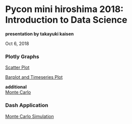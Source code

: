 # Pycon mini hiroshima 2018: Introduction to Data Science

**presentation by takayuki kaisen**  

Oct 6, 2018  

### Plotly Graphs

[Scatter Plot]()  

[Barplot and Timeseries Plot]()  

**additional**  
[Monte Carlo]() 

### Dash Application

[Monte Carlo Simulation](https://montecalro-dash-app.herokuapp.com/) 
